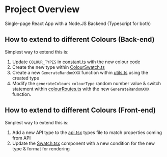 # Project Overview
Single-page React App with a Node.JS Backend (Typescript for both)
## How to extend to different Colours (Back-end)
Simplest way to extend this is:
1. Update `COLOUR_TYPES` in [constant.ts](back/src/utils/constants.ts) with the new colour code
2. Create the new type within [ColourSwatch.ts](back/src/types/ColourSwatch.ts)
3. Create a new `GenerateRandomXXX` function within [utils.ts](back/src/utils/utils.ts) using the created type
4. Modify the `generateColours` `colourType` random number value & switch statement within [colourRoutes.ts](back/src/routes/colourRoutes.ts) with the new `GenerateRandomXXX` function.

## How to extend to different Colours (Front-end)
Simplest way to extend this is:
1. Add a new API type to the [api.tsx](front/src/types/api.tsx) types file to match properties coming from API
2. Update the [Swatch.tsx](front/src/components/Swatch/Swatch.tsx) component with a new condition for the new type & format for rendering
